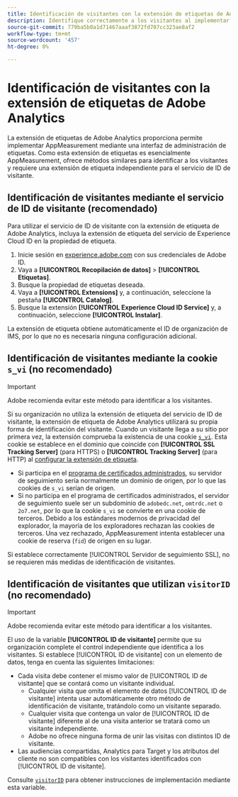 ```yaml
---
title: Identificación de visitantes con la extensión de etiquetas de Adobe Analytics
description: Identifique correctamente a los visitantes al implementar la extensión de etiquetas de Adobe Analytics.
source-git-commit: 779ba5b0a1d71467aaaf3872fd707cc323ae8af2
workflow-type: tm+mt
source-wordcount: '457'
ht-degree: 0%

---
```


# Identificación de visitantes con la extensión de etiquetas de Adobe Analytics

La extensión de etiquetas de Adobe Analytics proporciona permite implementar AppMeasurement mediante una interfaz de administración de etiquetas. Como esta extensión de etiquetas es esencialmente AppMeasurement, ofrece métodos similares para identificar a los visitantes y requiere una extensión de etiqueta independiente para el servicio de ID de visitante.

## Identificación de visitantes mediante el servicio de ID de visitante (recomendado)

Para utilizar el servicio de ID de visitante con la extensión de etiqueta de Adobe Analytics, incluya la extensión de etiqueta del servicio de Experience Cloud ID en la propiedad de etiqueta.

1. Inicie sesión en [experience.adobe.com](https://experience.adobe.com) con sus credenciales de Adobe ID.
1. Vaya a **[!UICONTROL Recopilación de datos]** > **[!UICONTROL Etiquetas]**.
1. Busque la propiedad de etiquetas deseada.
1. Vaya a **[!UICONTROL Extensions]** y, a continuación, seleccione la pestaña **[!UICONTROL Catalog]**.
1. Busque la extensión **[!UICONTROL Experience Cloud ID Service]** y, a continuación, seleccione **[!UICONTROL Instalar]**.

La extensión de etiqueta obtiene automáticamente el ID de organización de IMS, por lo que no es necesaria ninguna configuración adicional.

## Identificación de visitantes mediante la cookie `s_vi` (no recomendado)

>[!IMPORTANT]
>
>Adobe recomienda evitar este método para identificar a los visitantes.

Si su organización no utiliza la extensión de etiqueta del servicio de ID de visitante, la extensión de etiqueta de Adobe Analytics utilizará su propia forma de identificación del visitante. Cuando un visitante llega a su sitio por primera vez, la extensión comprueba la existencia de una cookie [`s_vi`](https://experienceleague.adobe.com/es/docs/core-services/interface/data-collection/cookies/analytics). Esta cookie se establece en el dominio que coincide con **[!UICONTROL SSL Tracking Server]** (para HTTPS) o **[!UICONTROL Tracking Server]** (para HTTP) al [configurar la extensión de etiqueta](https://experienceleague.adobe.com/es/docs/experience-platform/tags/extensions/client/analytics/overview).

* Si participa en el [programa de certificados administrados](https://experienceleague.adobe.com/es/docs/core-services/interface/data-collection/adobe-managed-cert), su servidor de seguimiento sería normalmente un dominio de origen, por lo que las cookies de `s_vi` serían de origen.
* Si no participa en el programa de certificados administrados, el servidor de seguimiento suele ser un subdominio de `adobedc.net`, `omtrdc.net` o `2o7.net`, por lo que la cookie `s_vi` se convierte en una cookie de terceros. Debido a los estándares modernos de privacidad del explorador, la mayoría de los exploradores rechazan las cookies de terceros. Una vez rechazado, AppMeasurement intenta establecer una cookie de reserva (`fid`) de origen en su lugar.

Si establece correctamente [!UICONTROL Servidor de seguimiento SSL], no se requieren más medidas de identificación de visitantes.

## Identificación de visitantes que utilizan `visitorID` (no recomendado)

>[!IMPORTANT]
>
>Adobe recomienda evitar este método para identificar a los visitantes.

El uso de la variable **[!UICONTROL ID de visitante]** permite que su organización complete el control independiente que identifica a los visitantes. Si establece [!UICONTROL ID de visitante] con un elemento de datos, tenga en cuenta las siguientes limitaciones:

* Cada visita debe contener el mismo valor de [!UICONTROL ID de visitante] que se contará como un visitante individual.
   * Cualquier visita que omita el elemento de datos [!UICONTROL ID de visitante] intenta usar automáticamente otro método de identificación de visitante, tratándolo como un visitante separado.
   * Cualquier visita que contenga un valor de [!UICONTROL ID de visitante] diferente al de una visita anterior se tratará como un visitante independiente.
   * Adobe no ofrece ninguna forma de unir las visitas con distintos ID de visitante.
* Las audiencias compartidas, Analytics para Target y los atributos del cliente no son compatibles con los visitantes identificados con [!UICONTROL ID de visitante].

Consulte [`visitorID`](/help/implement/vars/config-vars/visitorid.md) para obtener instrucciones de implementación mediante esta variable.
